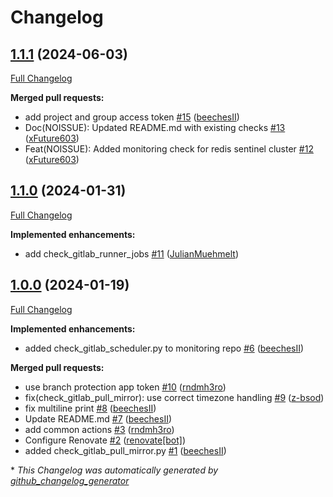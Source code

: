 # Changelog

## [1.1.1](https://github.com/telekom-mms/monitoring-checks/tree/1.1.1) (2024-06-03)

[Full Changelog](https://github.com/telekom-mms/monitoring-checks/compare/1.1.0...1.1.1)

**Merged pull requests:**

- add project and group access token [\#15](https://github.com/telekom-mms/monitoring-checks/pull/15) ([beechesII](https://github.com/beechesII))
- Doc\(NOISSUE\): Updated README.md with existing checks [\#13](https://github.com/telekom-mms/monitoring-checks/pull/13) ([xFuture603](https://github.com/xFuture603))
- Feat\(NOISSUE\): Added monitoring check for redis sentinel cluster [\#12](https://github.com/telekom-mms/monitoring-checks/pull/12) ([xFuture603](https://github.com/xFuture603))

## [1.1.0](https://github.com/telekom-mms/monitoring-checks/tree/1.1.0) (2024-01-31)

[Full Changelog](https://github.com/telekom-mms/monitoring-checks/compare/1.0.0...1.1.0)

**Implemented enhancements:**

- add check\_gitlab\_runner\_jobs [\#11](https://github.com/telekom-mms/monitoring-checks/pull/11) ([JulianMuehmelt](https://github.com/JulianMuehmelt))

## [1.0.0](https://github.com/telekom-mms/monitoring-checks/tree/1.0.0) (2024-01-19)

[Full Changelog](https://github.com/telekom-mms/monitoring-checks/compare/c5257e8258e654fb9c6b444c36caf76cdb1c2a11...1.0.0)

**Implemented enhancements:**

- added check\_gitlab\_scheduler.py to monitoring repo [\#6](https://github.com/telekom-mms/monitoring-checks/pull/6) ([beechesII](https://github.com/beechesII))

**Merged pull requests:**

- use branch protection app token [\#10](https://github.com/telekom-mms/monitoring-checks/pull/10) ([rndmh3ro](https://github.com/rndmh3ro))
- fix\(check\_gitlab\_pull\_mirror\): use correct timezone handling [\#9](https://github.com/telekom-mms/monitoring-checks/pull/9) ([z-bsod](https://github.com/z-bsod))
- fix multiline print [\#8](https://github.com/telekom-mms/monitoring-checks/pull/8) ([beechesII](https://github.com/beechesII))
- Update README.md [\#7](https://github.com/telekom-mms/monitoring-checks/pull/7) ([beechesII](https://github.com/beechesII))
- add common actions [\#3](https://github.com/telekom-mms/monitoring-checks/pull/3) ([rndmh3ro](https://github.com/rndmh3ro))
- Configure Renovate [\#2](https://github.com/telekom-mms/monitoring-checks/pull/2) ([renovate[bot]](https://github.com/apps/renovate))
- added check\_gitlab\_pull\_mirror.py [\#1](https://github.com/telekom-mms/monitoring-checks/pull/1) ([beechesII](https://github.com/beechesII))



\* *This Changelog was automatically generated by [github_changelog_generator](https://github.com/github-changelog-generator/github-changelog-generator)*
